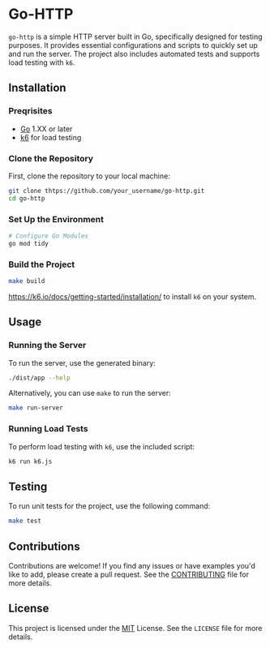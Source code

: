# Go-HTTP

`go-http` is a simple HTTP server built in Go, specifically designed for testing purposes. It provides essential configurations and scripts to quickly set up and run the server. The project also includes automated tests and supports load testing with `k6`.

## Installation

### Preqrisites

- [Go](https://golang.org/doc/install) 1.XX or later
- [k6](https://k6.io/docs/getting-started/installation/) for load testing

### Clone the Repository

First, clone the repository to your local machine:

```bash
git clone thtps://github.com/your_username/go-http.git
cd go-http
```

### Set Up the Environment

```bash
# Configure Go Modules
go mod tidy
```

### Build the Project

```bash
make build
```

https://k6.io/docs/getting-started/installation/ to install `k6` on your system.

## Usage

### Running the Server

To run the server, use the generated binary:

```sh
./dist/app --help
```

Alternatively, you can use `make` to run the server:

```sh
make run-server
```

### Running Load Tests

To perform load testing with `k6`, use the included script:

```bash
k6 run k6.js
```

## Testing

To run unit tests for the project, use the following command:

```bash
make test
```

## Contributions

Contributions are welcome! If you find any issues or have examples you'd like to add, please create a pull request. See the [CONTRIBUTING](./CONTRIBUTING.md) file for more details.

## License

This project is licensed under the [MIT](./LICENSE) License. See the `LICENSE` file for more details.
